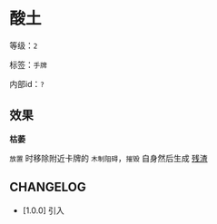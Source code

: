 # 酸土

等级：`2`

标签：`手牌`

内部id：`?`

## 效果

**枯萎**

`放置` 时移除附近卡牌的 `木制阻碍`，`摧毁` 自身然后生成 [残渣](残渣.md)

## CHANGELOG

- [1.0.0] 引入

